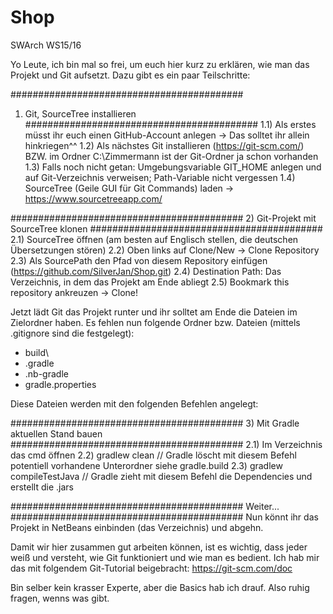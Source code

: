 # Shop
SWArch WS15/16

Yo Leute, ich bin mal so frei, um euch hier kurz zu erklären, wie man das Projekt und Git aufsetzt. Dazu gibt es ein paar Teilschritte:

##########################################
1) Git, SourceTree installieren
##########################################
1.1) Als erstes müsst ihr euch einen GitHub-Account anlegen -> Das solltet ihr allein hinkriegen^^
1.2) Als nächstes Git installieren (https://git-scm.com/) BZW. im Ordner C:\Zimmermann ist der Git-Ordner ja schon vorhanden
1.3) Falls noch nicht getan: Umgebungsvariable GIT_HOME anlegen und auf Git-Verzeichnis verweisen; Path-Variable nicht vergessen
1.4) SourceTree (Geile GUI für Git Commands) laden -> https://www.sourcetreeapp.com/

##########################################
2) Git-Projekt mit SourceTree klonen
##########################################
2.1) SourceTree öffnen (am besten auf Englisch stellen, die deutschen Übersetzungen stören)
2.2) Oben links auf Clone/New -> Clone Repository
2.3) Als SourcePath den Pfad von diesem Repository einfügen (https://github.com/SilverJan/Shop.git)
2.4) Destination Path: Das Verzeichnis, in dem das Projekt am Ende abliegt
2.5) Bookmark this repository ankreuzen -> Clone!

Jetzt lädt Git das Projekt runter und ihr solltet am Ende die Dateien im Zielordner haben.
Es fehlen nun folgende Ordner bzw. Dateien (mittels .gitignore sind die festgelegt):
- build\
- .gradle
- .nb-gradle
- gradle.properties

Diese Dateien werden mit den folgenden Befehlen angelegt:

##########################################
3) Mit Gradle aktuellen Stand bauen
##########################################
2.1) Im Verzeichnis das cmd öffnen
2.2) gradlew clean // Gradle löscht mit diesem Befehl potentiell vorhandene Unterordner siehe gradle.build
2.3) gradlew compileTestJava // Gradle zieht mit diesem Befehl die Dependencies und erstellt die .jars

##########################################
Weiter...
##########################################
Nun könnt ihr das Projekt in NetBeans einbinden (das Verzeichnis) und abgehn.

Damit wir hier zusammen gut arbeiten können, ist es wichtig, dass jeder weiß und versteht, wie Git funktioniert und wie man es bedient. Ich hab mir das mit folgendem Git-Tutorial beigebracht: https://git-scm.com/doc

Bin selber kein krasser Experte, aber die Basics hab ich drauf. Also ruhig fragen, wenns was gibt.

